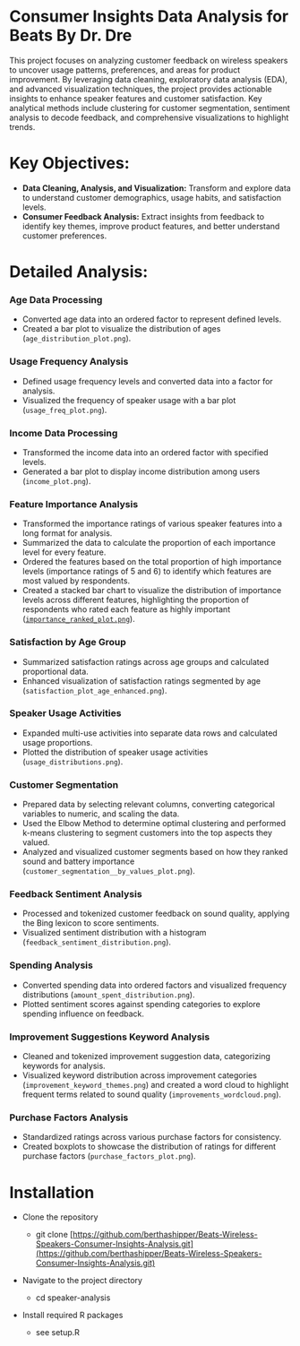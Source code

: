 # Consumer Insights Data Analysis for Beats By Dr. Dre

This project focuses on analyzing customer feedback on wireless speakers to uncover usage patterns, preferences, and areas for product improvement. By leveraging data cleaning, exploratory data analysis (EDA), and advanced visualization techniques, the project provides actionable insights to enhance speaker features and customer satisfaction. Key analytical methods include clustering for customer segmentation, sentiment analysis to decode feedback, and comprehensive visualizations to highlight trends.


# Key Objectives:
- **Data Cleaning, Analysis, and Visualization:** Transform and explore data to understand customer demographics, usage habits, and satisfaction levels.
- **Consumer Feedback Analysis:** Extract insights from feedback to identify key themes, improve product features, and better understand customer preferences.


# Detailed Analysis:

### Age Data Processing
- Converted age data into an ordered factor to represent defined levels.
- Created a bar plot to visualize the distribution of ages (`age_distribution_plot.png`).

### Usage Frequency Analysis
- Defined usage frequency levels and converted data into a factor for analysis.
- Visualized the frequency of speaker usage with a bar plot (`usage_freq_plot.png`).

### Income Data Processing
- Transformed the income data into an ordered factor with specified levels.
- Generated a bar plot to display income distribution among users (`income_plot.png`).

### Feature Importance Analysis
- Transformed the importance ratings of various speaker features into a long format for analysis.
- Summarized the data to calculate the proportion of each importance level for every feature.
- Ordered the features based on the total proportion of high importance levels (importance ratings of 5 and 6) to identify which features are most valued by respondents.
- Created a stacked bar chart to visualize the distribution of importance levels across different features, highlighting the proportion of respondents who rated each feature as highly important ([`importance_ranked_plot.png`](importance_ranked_plot.png)).

### Satisfaction by Age Group
- Summarized satisfaction ratings across age groups and calculated proportional data.
- Enhanced visualization of satisfaction ratings segmented by age (`satisfaction_plot_age_enhanced.png`).

### Speaker Usage Activities
- Expanded multi-use activities into separate data rows and calculated usage proportions.
- Plotted the distribution of speaker usage activities (`usage_distributions.png`).

### Customer Segmentation
- Prepared data by selecting relevant columns, converting categorical variables to numeric, and scaling the data.
- Used the Elbow Method to determine optimal clustering and performed k-means clustering to segment customers into the top aspects they valued.
- Analyzed and visualized customer segments based on how they ranked sound and battery importance (`customer_segmentation__by_values_plot.png`).

### Feedback Sentiment Analysis
- Processed and tokenized customer feedback on sound quality, applying the Bing lexicon to score sentiments.
- Visualized sentiment distribution with a histogram (`feedback_sentiment_distribution.png`).

### Spending Analysis
- Converted spending data into ordered factors and visualized frequency distributions (`amount_spent_distribution.png`).
- Plotted sentiment scores against spending categories to explore spending influence on feedback.

### Improvement Suggestions Keyword Analysis
- Cleaned and tokenized improvement suggestion data, categorizing keywords for analysis.
- Visualized keyword distribution across improvement categories (`improvement_keyword_themes.png`) and created a word cloud to highlight frequent terms related to sound quality (`improvements_wordcloud.png`).

### Purchase Factors Analysis
- Standardized ratings across various purchase factors for consistency.
- Created boxplots to showcase the distribution of ratings for different purchase factors (`purchase_factors_plot.png`).



# Installation
- Clone the repository
  - git clone [https://github.com/berthashipper/Beats-Wireless-Speakers-Consumer-Insights-Analysis.git](https://github.com/berthashipper/Beats-Wireless-Speakers-Consumer-Insights-Analysis.git)

- Navigate to the project directory
  - cd speaker-analysis

- Install required R packages
  - see setup.R

